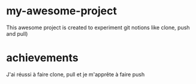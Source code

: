 # my-awesome-project
This awesome project is created to experiment git notions like clone, push and pull)

# achievements
J'ai réussi à faire clone, pull et je m'apprête à faire push